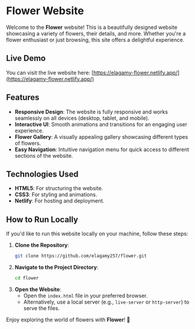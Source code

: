 #  Flower Website

Welcome to the **Flower** website! This is a beautifully designed website showcasing a variety of flowers, their details, and more. Whether you're a flower enthusiast or just browsing, this site offers a delightful experience.

## Live Demo

You can visit the live website here: [https://elagamy-flower.netlify.app/](https://elagamy-flower.netlify.app/)

## Features

- **Responsive Design**: The website is fully responsive and works seamlessly on all devices (desktop, tablet, and mobile).
- **Interactive UI**: Smooth animations and transitions for an engaging user experience.
- **Flower Gallery**: A visually appealing gallery showcasing different types of flowers.
- **Easy Navigation**: Intuitive navigation menu for quick access to different sections of the website.

## Technologies Used

- **HTML5**: For structuring the website.
- **CSS3**: For styling and animations.
- **Netlify**: For hosting and deployment.

## How to Run Locally

If you'd like to run this website locally on your machine, follow these steps:

1. **Clone the Repository**:
   ```bash
   git clone https://github.com/elagamy257/flower.git
   ```
2. **Navigate to the Project Directory**:
   ```bash
   cd flower
   ```
3. **Open the Website**:
   - Open the `index.html` file in your preferred browser.
   - Alternatively, use a local server (e.g., `live-server` or `http-server`) to serve the files.


Enjoy exploring the world of flowers with **Flower**! 🌸
